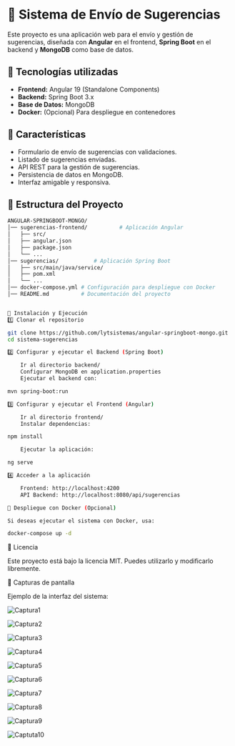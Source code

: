 # 📩 Sistema de Envío de Sugerencias

Este proyecto es una aplicación web para el envío y gestión de sugerencias, diseñada con **Angular** en el frontend, **Spring Boot** en el backend y **MongoDB** como base de datos.

## 🚀 Tecnologías utilizadas

- **Frontend:** Angular 19 (Standalone Components)
- **Backend:** Spring Boot 3.x
- **Base de Datos:** MongoDB
- **Docker:** (Opcional) Para despliegue en contenedores

## 📜 Características

- Formulario de envío de sugerencias con validaciones.
- Listado de sugerencias enviadas.
- API REST para la gestión de sugerencias.
- Persistencia de datos en MongoDB.
- Interfaz amigable y responsiva.

## 📂 Estructura del Proyecto


```bash
ANGULAR-SPRINGBOOT-MONGO/
│── sugerencias-frontend/          # Aplicación Angular
│   ├── src/
│   ├── angular.json
│   ├── package.json
│   └── ...
│── sugerencias/           # Aplicación Spring Boot
│   ├── src/main/java/service/
│   ├── pom.xml
│   └── ...
│── docker-compose.yml # Configuración para despliegue con Docker
│── README.md          # Documentación del proyecto


🔧 Instalación y Ejecución
1️⃣ Clonar el repositorio

git clone https://github.com/lytsistemas/angular-springboot-mongo.git
cd sistema-sugerencias

2️⃣ Configurar y ejecutar el Backend (Spring Boot)

    Ir al directorio backend/
    Configurar MongoDB en application.properties
    Ejecutar el backend con:

mvn spring-boot:run

3️⃣ Configurar y ejecutar el Frontend (Angular)

    Ir al directorio frontend/
    Instalar dependencias:

npm install

    Ejecutar la aplicación:

ng serve

4️⃣ Acceder a la aplicación

    Frontend: http://localhost:4200
    API Backend: http://localhost:8080/api/sugerencias

🐳 Despliegue con Docker (Opcional)

Si deseas ejecutar el sistema con Docker, usa:

docker-compose up -d
```

📄 Licencia

Este proyecto está bajo la licencia MIT. Puedes utilizarlo y modificarlo libremente.

📸 Capturas de pantalla

Ejemplo de la interfaz del sistema: 

![Captura1](Captura1.png)

![Captura2](Captura2.png)

![Captura3](Captura3.png)

![Captura4](Captura4.png)

![Captura5](Captura5.png)

![Captura6](Captura6.png)

![Captura7](Captura7.png)

![Captura8](Captura8.png)

![Captura9](Captura9.png)

![Captuta10](Captuta10.png)


